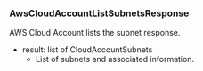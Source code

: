 ### AwsCloudAccountListSubnetsResponse
AWS Cloud Account lists the subnet response.

- result: list of CloudAccountSubnets
  - List of subnets and associated information.
